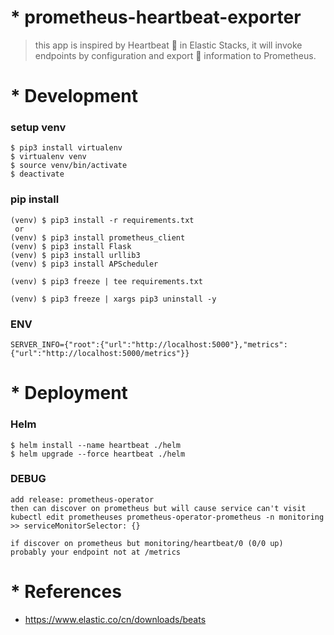 # * prometheus-heartbeat-exporter
> this app is inspired by Heartbeat 💓 in Elastic Stacks, it will invoke endpoints by configuration and export 🔀 information to Prometheus.

# * Development

### setup venv
```
$ pip3 install virtualenv
$ virtualenv venv
$ source venv/bin/activate
$ deactivate
```

### pip install
```
(venv) $ pip3 install -r requirements.txt
 or
(venv) $ pip3 install prometheus_client
(venv) $ pip3 install Flask
(venv) $ pip3 install urllib3
(venv) $ pip3 install APScheduler

(venv) $ pip3 freeze | tee requirements.txt
```
```
(venv) $ pip3 freeze | xargs pip3 uninstall -y
```

### ENV
```
SERVER_INFO={"root":{"url":"http://localhost:5000"},"metrics":{"url":"http://localhost:5000/metrics"}}
```

# * Deployment

### Helm
```
$ helm install --name heartbeat ./helm
$ helm upgrade --force heartbeat ./helm
```

### DEBUG
```
add release: prometheus-operator
then can discover on prometheus but will cause service can't visit
kubectl edit prometheuses prometheus-operator-prometheus -n monitoring
>> serviceMonitorSelector: {}
```
```
if discover on prometheus but monitoring/heartbeat/0 (0/0 up)
probably your endpoint not at /metrics
```

# * References
* https://www.elastic.co/cn/downloads/beats